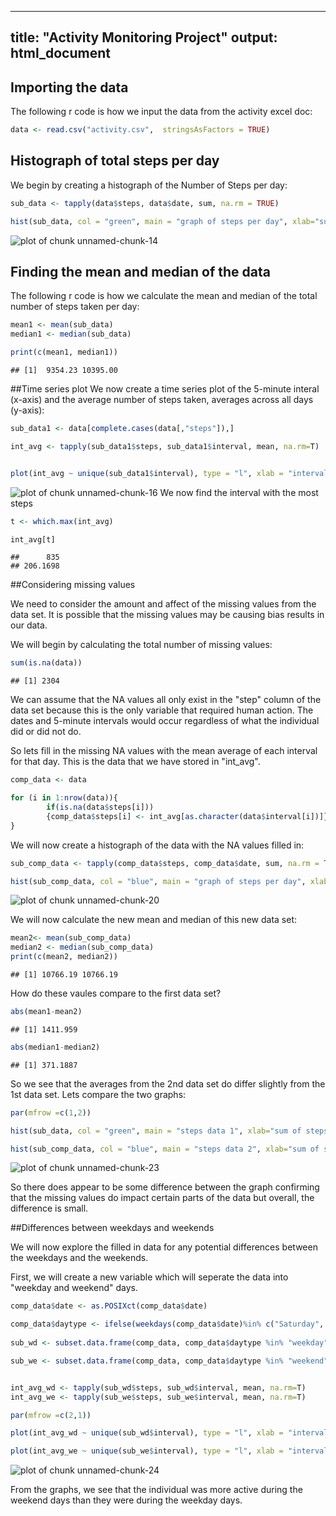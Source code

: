 

---
title: "Activity Monitoring Project"
output: html_document
---



## Importing the data


The following r code is how we input the data from the activity excel doc:


```r
data <- read.csv("activity.csv",  stringsAsFactors = TRUE)
```

## Histograph of total steps per day

 We begin by creating a histograph of the Number of Steps per day:


```r
sub_data <- tapply(data$steps, data$date, sum, na.rm = TRUE)

hist(sub_data, col = "green", main = "graph of steps per day", xlab="sum of steps by day")
```

![plot of chunk unnamed-chunk-14](https://github.com/maddog01/RepData_PeerAssessment1/blob/master/unnamed-chunk-14-1.png)
## Finding the mean and median of the data

The following r code is how we calculate the mean and median of the total number of steps taken per day:


```r
mean1 <- mean(sub_data)
median1 <- median(sub_data)

print(c(mean1, median1))
```

```
## [1]  9354.23 10395.00
```
##Time series plot
We now create a time series plot of the 5-minute interal (x-axis) and the average number of steps taken, averages across all days (y-axis):


```r
sub_data1 <- data[complete.cases(data[,"steps"]),]

int_avg <- tapply(sub_data1$steps, sub_data1$interval, mean, na.rm=T)


plot(int_avg ~ unique(sub_data1$interval), type = "l", xlab = "interval", ylab = "avg number of steps")
```

![plot of chunk unnamed-chunk-16](https://github.com/maddog01/RepData_PeerAssessment1/blob/master/unnamed-chunk-16-1.png)
We now find the interval with the most steps


```r
t <- which.max(int_avg)

int_avg[t]
```

```
##      835 
## 206.1698
```

##Considering missing values

We need to consider the amount and affect of the missing values from the data set. It is possible that the missing values may be causing bias results in our data.

We will begin by calculating the total number of missing values:


```r
sum(is.na(data))
```

```
## [1] 2304
```
We can assume that the NA values all only exist in the "step" column of the data set because this is the only variable that required human action. The dates and 5-minute intervals would occur regardless of what the individual did or did not do.

So lets fill in the missing NA values with the mean average of each interval for that day. This is the data that we have stored in "int_avg".


```r
comp_data <- data

for (i in 1:nrow(data)){
        if(is.na(data$steps[i]))
        {comp_data$steps[i] <- int_avg[as.character(data$interval[i])]}
}
```
We will now create a histograph of the data with the NA values filled in:



```r
sub_comp_data <- tapply(comp_data$steps, comp_data$date, sum, na.rm = TRUE)

hist(sub_comp_data, col = "blue", main = "graph of steps per day", xlab="sum of steps by day")
```

![plot of chunk unnamed-chunk-20](https://github.com/maddog01/RepData_PeerAssessment1/blob/master/unnamed-chunk-20-1.png)

We will now calculate the new mean and median of this new data set:



```r
mean2<- mean(sub_comp_data)
median2 <- median(sub_comp_data)
print(c(mean2, median2))
```

```
## [1] 10766.19 10766.19
```

How do these vaules compare to the first data set?



```r
abs(mean1-mean2)
```

```
## [1] 1411.959
```

```r
abs(median1-median2)
```

```
## [1] 371.1887
```

So we see that the averages from the 2nd data set do differ slightly from the 1st data set. Lets compare the two graphs:


```r
par(mfrow =c(1,2))

hist(sub_data, col = "green", main = "steps data 1", xlab="sum of steps by day")

hist(sub_comp_data, col = "blue", main = "steps data 2", xlab="sum of steps by day")
```

![plot of chunk unnamed-chunk-23](https://github.com/maddog01/RepData_PeerAssessment1/blob/master/unnamed-chunk-23-1.png)

So there does appear to be some difference between the graph confirming that the missing values do impact certain parts of the data but overall, the difference is small.

##Differences between weekdays and weekends

We will now explore the filled in data for any potential differences between the weekdays and the weekends. 

First, we will create a new variable which will seperate the data into "weekday and weekend" days.


```r
comp_data$date <- as.POSIXct(comp_data$date)

comp_data$daytype <- ifelse(weekdays(comp_data$date)%in% c("Saturday", "Sunday"), "weekend", "weekday")
  
sub_wd <- subset.data.frame(comp_data, comp_data$daytype %in% "weekday")

sub_we <- subset.data.frame(comp_data, comp_data$daytype %in% "weekend")


int_avg_wd <- tapply(sub_wd$steps, sub_wd$interval, mean, na.rm=T)
int_avg_we <- tapply(sub_we$steps, sub_we$interval, mean, na.rm=T)

par(mfrow =c(2,1))

plot(int_avg_wd ~ unique(sub_wd$interval), type = "l", xlab = "interval", ylab = "avg weekday steps")

plot(int_avg_we ~ unique(sub_we$interval), type = "l", xlab = "interval", ylab = "avg weekend steps")
```

![plot of chunk unnamed-chunk-24](figure/unnamed-chunk-24-1.png)

From the graphs, we see that the individual was more active during the weekend days than they were during the weekday days.

